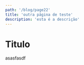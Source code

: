 ```yaml
---
path: '/blog/page22'
title: 'outra página de teste'
description: 'esta é a descrição'
---
```


# Titulo

asasfasdf
